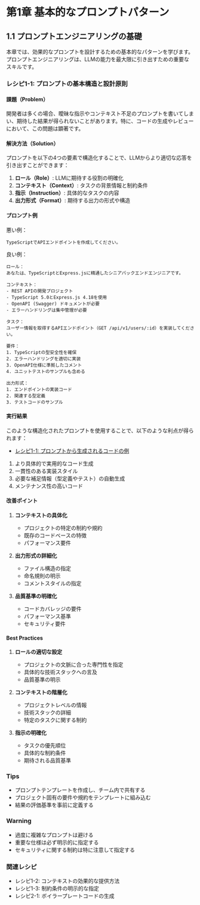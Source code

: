 # 第1章 基本的なプロンプトパターン

## 1.1 プロンプトエンジニアリングの基礎

本章では、効果的なプロンプトを設計するための基本的なパターンを学びます。プロンプトエンジニアリングは、LLMの能力を最大限に引き出すための重要なスキルです。

### レシピ1-1: プロンプトの基本構造と設計原則

#### 課題（Problem）
開発者は多くの場合、曖昧な指示やコンテキスト不足のプロンプトを書いてしまい、期待した結果が得られないことがあります。特に、コードの生成やレビューにおいて、この問題は顕著です。

#### 解決方法（Solution）
プロンプトを以下の4つの要素で構造化することで、LLMからより適切な応答を引き出すことができます：

1. **ロール（Role）**: LLMに期待する役割の明確化
2. **コンテキスト（Context）**: タスクの背景情報と制約条件
3. **指示（Instruction）**: 具体的なタスクの内容
4. **出力形式（Format）**: 期待する出力の形式や構造

#### プロンプト例

悪い例：
```
TypeScriptでAPIエンドポイントを作成してください。
```

良い例：
```
ロール：
あなたは、TypeScriptとExpress.jsに精通したシニアバックエンドエンジニアです。

コンテキスト：
- REST APIの開発プロジェクト
- TypeScript 5.0とExpress.js 4.18を使用
- OpenAPI (Swagger) ドキュメントが必要
- エラーハンドリングは集中管理が必要

タスク：
ユーザー情報を取得するAPIエンドポイント（GET /api/v1/users/:id）を実装してください。

要件：
1. TypeScriptの型安全性を確保
2. エラーハンドリングを適切に実装
3. OpenAPI仕様に準拠したコメント
4. ユニットテストのサンプルも含める

出力形式：
1. エンドポイントの実装コード
2. 関連する型定義
3. テストコードのサンプル
```

#### 実行結果
このような構造化されたプロンプトを使用することで、以下のような利点が得られます：
- [レシピ1-1: プロンプトから生成されるコードの例](https://github.com/t2k2pp/LLMPromptCookBook/blob/main/chapter%201/chapter%201-1/recipe1-1-code.ts)

1. より具体的で実用的なコード生成
2. 一貫性のある実装スタイル
3. 必要な補足情報（型定義やテスト）の自動生成
4. メンテナンス性の高いコード

#### 改善ポイント

1. **コンテキストの具体化**
   - プロジェクトの特定の制約や規約
   - 既存のコードベースの特徴
   - パフォーマンス要件

2. **出力形式の詳細化**
   - ファイル構造の指定
   - 命名規則の明示
   - コメントスタイルの指定

3. **品質基準の明確化**
   - コードカバレッジの要件
   - パフォーマンス基準
   - セキュリティ要件

#### Best Practices

1. **ロールの適切な設定**
   - プロジェクトの文脈に合った専門性を指定
   - 具体的な技術スタックへの言及
   - 品質基準の明示

2. **コンテキストの階層化**
   - プロジェクトレベルの情報
   - 技術スタックの詳細
   - 特定のタスクに関する制約

3. **指示の明確化**
   - タスクの優先順位
   - 具体的な制約条件
   - 期待される品質基準

### Tips

- プロンプトテンプレートを作成し、チーム内で共有する
- プロジェクト固有の要件や規約をテンプレートに組み込む
- 結果の評価基準を事前に定義する

### Warning

- 過度に複雑なプロンプトは避ける
- 重要な仕様は必ず明示的に指定する
- セキュリティに関する制約は特に注意して指定する

### 関連レシピ
- レシピ1-2: コンテキストの効果的な提供方法
- レシピ1-3: 制約条件の明示的な指定
- レシピ2-1: ボイラープレートコードの生成
